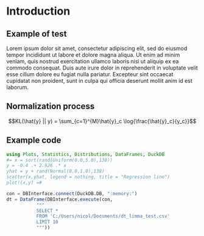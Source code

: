 Introduction
================

## Example of test

Lorem ipsum dolor sit amet, consectetur adipiscing elit, sed do eiusmod
tempor incididunt ut labore et dolore magna aliqua. Ut enim ad minim
veniam, quis nostrud exercitation ullamco laboris nisi ut aliquip ex ea
commodo consequat. Duis aute irure dolor in reprehenderit in voluptate
velit esse cillum dolore eu fugiat nulla pariatur. Excepteur sint
occaecat cupidatat non proident, sunt in culpa qui officia deserunt
mollit anim id est laborum.

## Normalization process

$$KL(\hat{y} || y) = \sum_{c=1}^{M}\hat{y}_c \log{\frac{\hat{y}_c}{y_c}}$$

## Example code

``` julia
using Plots, Statistics, Distributions, DataFrames, DuckDB
#= x = sort(rand(Uniform(0.0,5.0),138))
y = -0.4 .+ 2.926 .* x 
yhat = y + rand(Normal(0.0,1.0),138)
scatter(x,yhat, legend = nothing, title = "Regression line")
plot!(x,y) =#

con = DBInterface.connect(DuckDB.DB, ":memory:")
dt = DataFrame(DBInterface.execute(con,
           """
           SELECT *
           FROM 'C:/Users/nicol/Documents/dt_limma_test.csv'
           LIMIT 10
           """))
```
